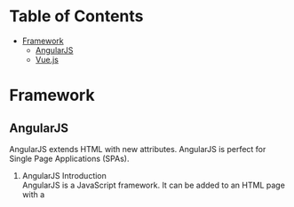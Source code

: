 # Table of Contents

- [Framework](#Framework)
  - [AngularJS](#AngularJS)
  - [Vue.js](#Vue.js)
  
  
# Framework

## AngularJS
AngularJS extends HTML with new attributes. AngularJS is perfect for Single Page Applications (SPAs). 
1. AngularJS Introduction  
  AngularJS is a JavaScript framework. It can be added to an HTML page with a <script> tag.  
  AngularJS extends HTML attributes with Directives, and binds data to HTML with Expressions.  
  It is a library written in JavaScript.  
  `<script src="https://ajax.googleapis.com/ajax/libs/angularjs/1.6.4/angular.min.js"></script>`  
  AngularJS extends HTML with ng-directives:  
  **ng-app**: defines an AngularJS application (tells AngularJS that the <div> element is the "owner" of an AngularJS application)   
  **ng-model**: binds the value of HTML controls (input, select, textarea) to application data(binds the value of the input field to the application variable name)  
  **ng-bind**: binds application data to the HTML view(binds the innerHTML of the <p> element to the application variable name)      
  **ng-init**: initializes AngularJS application variables
  
AngularJS expressions are written inside double braces: **{{expression}}**  
    
AngularJS Applications: 
AngularJS modules define AngularJS applications.  
AngularJS controllers control AngularJS applications.  
The ng-app directive defines the application, the ng-controller directive defines the controller.  


2. AngularJS Expressions  
   (1) `{{ expression }}`   
   (2) `ng-bind="expression"`  
   (Both need ng-app directive, if ng-app directive was removed, HTML will display the expression as it is, without solving it)  
   
   

  





## Vue.js

